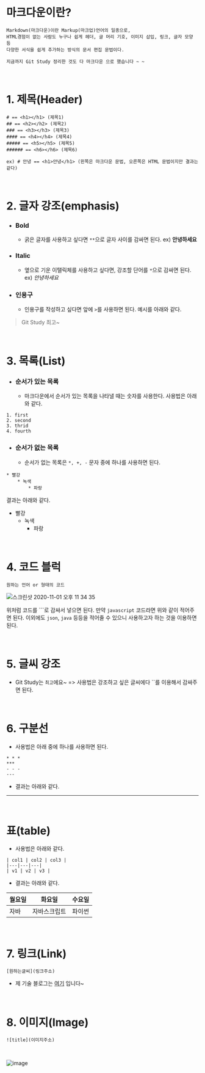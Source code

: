 # 마크다운이란?

```
Markdown(마크다운)이란 Markup(마크업)언어의 일종으로, 
HTML경험이 없는 사람도 누구나 쉽게 헤더, 글 머리 기호, 이미지 삽입, 링크, 글자 모양 등 
다양한 서식을 쉽게 추가하는 방식의 문서 편집 문법이다.

지금까지 Git Study 정리한 것도 다 마크다운 으로 했습니다 ~ ~ 
```

<br>

# 1. 제목(Header)

```
# == <h1></h1> (제목1)
## == <h2></h2> (제목2)
### == <h3></h3> (제목3)
#### == <h4></h4> (제목4)
##### == <h5></h5> (제목5)
###### == <h6></h6> (제목6)

ex) # 안녕 == <h1>안녕</h1> (왼쪽은 마크다운 문법, 오른쪽은 HTML 문법이지만 결과는 같다)
```

<br>

# 2. 글자 강조(emphasis)

- ### Bold
    - 굵은 글자를 사용하고 싶다면 `**`으로 글자 사이를 감싸면 된다. ex) **안녕하세요**
    
- ### Italic
    - 옆으로 기운 이탤릭체를 사용하고 싶다면, 강조할 단어를 `*`으로 감싸면 된다. ex) *안녕하세요*

- ### 인용구
    - 인용구를 작성하고 싶다면 앞에 `>`를 사용하면 된다. 예시를 아래와 같다. 
   
> Git Study 최고~


<br>

# 3. 목록(List)

- ### 순서가 있는 목록
    - 마크다운에서 순서가 있는 목록을 나타낼 때는 숫자를 사용한다. 사용법은 아래와 같다.
```
1. first
2. second
3. thrid
4. fourth
```

- ### 순서가 없는 목록
    - 순서가 없는 목록은 `*, +, -` 문자 중에 하나를 사용하면 된다.
    
```
* 빨강
    * 녹색
        * 파랑
```

결과는 아래와 같다.

* 빨강
    * 녹색
        * 파랑
        
        
<br>

# 4. 코드 블럭

```
원하는 언어 or 형태의 코드
```

![스크린샷 2020-11-01 오후 11 34 35](https://user-images.githubusercontent.com/45676906/97805679-fc65bf80-1c9a-11eb-87ac-d8265fd84194.png)

위처럼 코드를 ```로 감싸서 넣으면 된다. 만약 `javascript` 코드라면 위와 같이 적어주면 된다. 이외에도 `json`, `java` 등등을 적어줄 수 있으니
사용하고자 하는 것을 이용하면 된다.

<br>



# 5. 글씨 강조

- Git Study는 `최고`에요~  => 사용법은 강조하고 싶은 글씨에다  ``를 이용해서 감싸주면 된다. 


<br>

# 6. 구분선

- 사용법은 아래 중에 하나를 사용하면 된다.

```
* * *
***
- - -
---
```

- 결과는 아래와 같다.

* * *

<br>

# 표(table)

- 사용법은 아래와 같다. 

```
| col1 | col2 | col3 |
|---|---|---|
| v1 | v2 | v3 |
```

- 결과는 아래와 같다.

| 월요일 | 화요일 | 수요일 |
|---|---|---|
| 자바 | 자바스크립트 | 파이썬 |

<br>

# 7. 링크(Link)

```
[원하는글씨](링크주소)
```

- 제 기술 블로그는 [여기](https://devlog-wjdrbs96.tistory.com/) 입니다~

<br>

# 8. 이미지(Image)

```
![title](이미지주소)
```

<br>

![image](https://user-images.githubusercontent.com/45676906/97805923-57e47d00-1c9c-11eb-9ed4-bd92b98d56ad.png)
